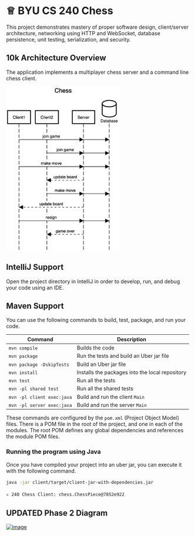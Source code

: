 # ♕ BYU CS 240 Chess

This project demonstrates mastery of proper software design, client/server architecture, networking using HTTP and WebSocket, database persistence, unit testing, serialization, and security.

## 10k Architecture Overview

The application implements a multiplayer chess server and a command line chess client.

[![Sequence Diagram](10k-architecture.png)](https://sequencediagram.org/index.html#initialData=C4S2BsFMAIGEAtIGckCh0AcCGAnUBjEbAO2DnBElIEZVs8RCSzYKrgAmO3AorU6AGVIOAG4jUAEyzAsAIyxIYAERnzFkdKgrFIuaKlaUa0ALQA+ISPE4AXNABWAexDFoAcywBbTcLEizS1VZBSVbbVc9HGgnADNYiN19QzZSDkCrfztHFzdPH1Q-Gwzg9TDEqJj4iuSjdmoMopF7LywAaxgvJ3FC6wCLaFLQyHCdSriEseSm6NMBurT7AFcMaWAYOSdcSRTjTka+7NaO6C6emZK1YdHI-Qma6N6ss3nU4Gpl1ZkNrZwdhfeByy9hwyBA7mIT2KAyGGhuSWi9wuc0sAI49nyMG6ElQQA)

## IntelliJ Support

Open the project directory in IntelliJ in order to develop, run, and debug your code using an IDE.

## Maven Support

You can use the following commands to build, test, package, and run your code.

| Command                    | Description                                     |
| -------------------------- | ----------------------------------------------- |
| `mvn compile`              | Builds the code                                 |
| `mvn package`              | Run the tests and build an Uber jar file        |
| `mvn package -DskipTests`  | Build an Uber jar file                          |
| `mvn install`              | Installs the packages into the local repository |
| `mvn test`                 | Run all the tests                               |
| `mvn -pl shared test`     | Run all the shared tests                        |
| `mvn -pl client exec:java` | Build and run the client `Main`                 |
| `mvn -pl server exec:java` | Build and run the server `Main`                 |

These commands are configured by the `pom.xml` (Project Object Model) files. There is a POM file in the root of the project, and one in each of the modules. The root POM defines any global dependencies and references the module POM files.

### Running the program using Java

Once you have compiled your project into an uber jar, you can execute it with the following command.

```sh
java -jar client/target/client-jar-with-dependencies.jar

♕ 240 Chess Client: chess.ChessPiece@7852e922
```

<!--## Phase 2 Diagram

[![Phase2-Diagram](https://github.com/mailiap/chess/assets/103383293/3dfba1eb-34eb-4104-bd5e-65f6a5116541)](https://sequencediagram.org/index.html#initialData=C4S2BsFMAIGEAtIGckCh0AcCGAnUBjEbAO2DnBElIEZVs8RCSzYKrgAmO3AorU6AGVIOAG4jUAEyzAsAIyxIYAERnzFkdKgrFIuaKlaUa0ALQA+ISPE4AXNABWAexDFoAcywBbTcLEizS1VZBSVbbVc9HGgnADNYiN19QzZSDkCrfztHFzdPH1Q-Gwzg9TDEqJj4iuSjdmoMopF7LywAaxgvJ3FC6wCLaFLQyHCdSriEseSm6NMBurT7AFcMaWAYOSdcSRTjTka+7NaO6C6emZK1YdHI-Qma6N6ss3nU4Gpl1ZkNrZwdhfeByy9hwyBA7mIT2KAyGGhuSWi9wuc0shttps://sequencediagram.org/index.html#initialData=IYYwLg9gTgBAwgCwKYGcVwDYEskDswBQADsFGFiFifjAMpJQBuDxp5l1YdDjFqrZClWA0AIsDDAAgiBCoUA9sLETgAI2AokBAgHMoEAK5EYAYihIAJvAxJSMYESLYQErBFxmA7gixhtiPKYODQAtAB83EwMAFwwANqiAKIAMkkAKkkAujAA9OKSAEKa2vTRsBFRvHIocSC2pAXqJQAUAJQEZdWoMJVNMjW1MJZItv5SGBgAqlpQTe0E-bLyvZFNGloxyWmZMABUMABiAEoA8gCyMDMMTZ08fCirMEuDcSNjSBMYAOLAALZIeYdF4rPqqDZILapDJJfZHM6XX4A25dB5PEFoN6jJDjSZSQxgBBAxaqAagtbgkpQnawg4nC4wfGE24Yx6hSqompxXCGSZ3Jho9mRLqxGA8vkiiqVQJoYJ4MBxeIAJgADCqsgQ8JYdPojCZTNARLokDBjkhdFgUP5YKYfH4kBqZehsPKnpLFQAFU60dI5XKGWYAHVwAG8AwxcP8kAAaGAkNBeaCWWNIP7ALAYAC+-OYFWF9y5MAsFqtDGuUBa4bmqg6nJ6YMkZMxMBAyBAAGskgAPS3kXC6cuV2aRgHA0nLNDoymbWjQuDpGBVkcm+mXcss8eDXocguoGJVmDQMW8jA5wUUxsToYgCwSJCDqtNMeXrcN5qbACSADlZ8cF0uo1jeMUETKBkxgVN0wwGBv3SU4rlmFFdzZC9pCvOpb3GAkEHSCB2zwIcIyjZ80NfVCIRib9f3-YdAIcbDcPwzxYPgpkiVUEkX1BHcBULYAGLwvAzxqbd83KOJ+MJRihMlUT4GQWUXXwRVVXVGAQxgAAiACAU0mJNM02NNMknDBNwPSDJgbMtR1AxjDMABPUYMAgLwYBSCALU8Uw1AwUB2wIJ05TCMTc09b1fTyLQ0HcXBgxDbTaN0-TDK04DQMsCzNOzWSeO6IYXK8h9EJrYT61QpshmNMBy0KBzy2XQioGXEjKqnSQKNnNJ50XJKVwRBCbg41k5LrIYD0sVRD1gcVTzG9rSPkDC7CwqSzKalrOMWyc3woqikj-XqiIBIDNBApMUzTDMYK-ODBurSQtraoUqgeCSBKYsq2Ty0V6LWz7culBTnRCBUElUnINMS46kCyoyTOk8yUqszVcG1PQ7P1fQkDwdzPKMLhbV8fxAuB4KuB+qBFW2GE-WilBYuDEzoCwAAvNwPDiAAeBGzPCHMGDdZC4kKgnB15pja2QhbKqxD42MRloJbwVqrwWiiad2OkBrYjcuJ2vK3uPCVpZe91jbmnhBZeoKlLB5U1Q1GyMb1MxfMME0Ul7GAkR6In7VJoI7aF8T4m+DI-V0KMmewln2fITmYB5j68H53LQqN7ArVOAAzX2UCVlPcCl3jyueTclpgar84WEbdqpLqkh67WGV9vXtu+jPCyjgEFHms2rapnv+EByJbdBmIHbUqHh5QPSEgS4eP1EeeAEYlQAZgAFiMu1-AaqM4a03z-IP5KDKM4evyjFLMxgLJrLR2zXdMIhDCgZwTTgTCTV97xiYCGTYOlNwo+kjtHSMscoBsw5rgbmytcDhHippK+h9b4CzzK9QsN4VpIF9oXf6eBYyoNHF9GW6Eq44nFkXVWZFy4dSpHQOcNEYbwgZLrYaFcDZdz3EdZqUYyFvllrgJAXh8E6RjFXKM19SF13IlSfah0JHEOkVGG6d026cP1p3LBvCl6iEESAqRAJl4YLkuPeUKlHbqS0votem8t4o2di7eyr8sC4HbDAAAUhAdxPs1H+xJhYkKVRRTxA9FMSKuRh6BmZtA+OsV4FFyQaGTSzhgBOSgHACALkoAWQAOoAAkPyZFyIUFIUg4AAGlUooKjMvex28Ubp10UMAAVr43A+CEFAT8pk7JuSVEmNECXfK5DXiULAL7Oqy8Wj6NoeSeh75IRMO6guFuiIozt2eobbuajJqPX7kY4ewwOKj3kkHCe4NHao21EAAAI49nyMG6ElQQA)-->

## UPDATED Phase 2 Diagram
[![image](https://github.com/mailiap/chess/assets/103383293/fb7da8a0-3532-4eb2-bf60-0ad37917ee88)](https://sequencediagram.org/index.html#initialData=IYYwLg9gTgBAwgCwKYGcVwDYEskDswBQADsFGFiFifjAMpJQBuDxp5l1YdDjFqrZClWA0AIsDDAAgiBCoUA9sLETgAI2AokBAgHMoEAK5EYAYihIAJvAxJSMYESLYQErBFxmA7gixhtiPKYODQAtAB83EwMAFwwANqiAKIAMkkAKkkAujAA9OKSAEKa2vTRsBFRvHIocSC2pAXqJQAUAJQEZdWoMJVNMjW1MJZItv5SGBgAqlpQTe0E-bLyvZFNGlpxyWmZMABUMABiAEoA8gCyMDMMTZ08fCirMEuDcSNjSBMYAOLAALZIeYdF4rPqqDZILapDJJfZHM6XX4A25dB5PEFoN6jJDjSZSQxgBBAxaqAagtbgkpQnawg4nC4wfGE24Yx6hSqompxXCGSZ3Jho9mRLqxGA8vkiiqVQJoYJ4MBxeIAJgADCqsgQ8JYdPojCZTNARLokDBjkhdFgUP5YKYfH4kBqZehsPKnpLFQAFU60dI5XKGWYAHVwAG8AwxcP8kAAaGAkNBeaCWWNIP7ALAYAC+-OYFWF9y5MAsFqtDGuUBa4bmqg6nJ6YMkZMxMBAyBAAGskgAPS3kXC6cuV2aRgHA0nLNDoymbOjQuDpGBVkcm+mXcss8eDXocguoGJVmDQMW8jA5wUUxsToYgCwSJCDqtNMeXrcN5ozgCSADlaEljgulyjWN4xQRMoGTGBU3TDAYG-dJTiuWYUV3NkL2kK86lvcYCQQdIIHbPAhwjKNn3Q180IhOJv1-f9F2HICHBwvCCM8OCEKZIlVBJF9QR3AVC2AJj8LwM8am3fNyjiQTCWYkTJXE+BkFlF18EVVV1RgEMYAAIkAgFtJibTtNjbTpNw4TcAMoyYGzLUdQMYwzAAT1GDAIC8GAUggC1PFMNQMFAdsCCdOUwgk3NPW9X08i0NB3FwYMQ10+j9MM4ydJAsDLCs7Ts3kvjuiGNyfIfJCa1E+s0KbIZjTActCic8tlyIqBl1I6qp0kSjZzSec6OIgF4QZdcuNZBS6yGA9LFUQ9YHFU8Js6sj5EwuxsJkiyWra7jlsnN9uuov8AJSmM400UCkxTNMM1gr94MQm5Rs3XjwoeKShJYiq2QK0UzNk3AcwYBSQpUhUEnUnItOSgakByky-osnKbM1XBtT0Bz9X0JA8E87yjC4W1fH8YKlOdEIuB+qBFW2GE-VilB4uDMzoCwAAvNwPDiAAeBGWPCQG8yqN6YGK-HB15vBaxQpbqqxD4OP+loJdwdqryW7qad2OkEUZHCNx4vaCuF+avvGnhRRN-LpVJ0KweVNUNTs9G9TMfzDBNFJexgJEekJ+0SaCUG3XNqmEm+DI-V0KMmZwln2fITmYB5j68H5-LXsLbArVOAAzH2UCVlOVdNt9ZZgWr6qchXNuV1XyOeadIR6pI+r0lcdY4-Xdu+jO9361qo1m48JWl0uMJbLD71mOAIDciso4BD9RFjNvgIClyoBnueOh2jr9qpW6aIXBekCXleTtu+6fa7vejcLE-hi4xax9ecucR9loT6XuvyQbrqD9-L1Bc2sGTXyegbHuQt75RkeEeS2o9KZxBPgoK2kQQbkzUg7TSOlkEGQSElL+og8EAEYlQAGYAAsJk7T+CalGOGOl-KBToalIyJkT5fijGlTMMAsi2VRvZF2pgiCGCgM4E0cBJ7e0Hn7Ym6DXSIISF6H0kdo6RljlANmHNcDc2VuERK2kOH0O4QLYO-E+43jWkgD+ytYxGNHCXKq48K6zELhtFiP89oUQAXOY6MMhqXE7uA7uZtzGTROo4v+3cYi4CQF4D+q9y5Rk4Q4sa+9Pw-iOv3ZcdjkmDzYtI5EwTb69xqlGJeJdFGENMUKRSgcMHgywVDQhJDyEUORk7XUjlhFYFwO2GAAApCAvTCkmikE4Fw2jvBEwCDbIOij4geimNFXIJ8Y6Ejjto3RRd9Ghm0s4YAG8t7QDwdpAA6gACQ-JkXIhQUhSDgAAaXSoY8pRC4ikMocjdOUC+4ACthm4BsUXNehyGDHKgLkxeogpZhJls4nELCkANWrixNx5kPG7zVukpugCW5+IHoNVcutmTFOxXfPubch7wLhS-Fab8wA+wakvT+bzPGoSid1PFfUQGIijDfclpSkGD2mpIalJ5ImsiQTiCFUhGDQXUBmPwTlWXQtBUc2e0B2Xqx8UAuExKwFiqxa+ClQwDkb0fmKuBErn5ONfsYUVSAPTr3BZq+ebzz4MAAPpYAgua1129jW-3WAfKYHpRBSF2Ia4AQbDZCqSYNUVMbn5VJFU-EOwM5kNPtuqFGlggA)
